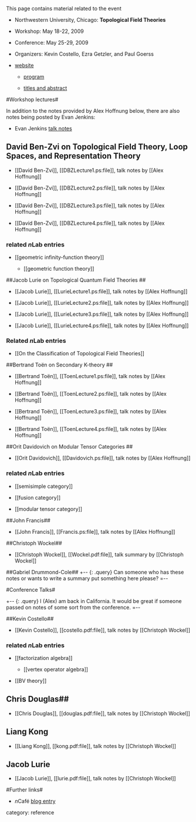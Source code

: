 This page contains material related to the event


* Northwestern University, Chicago: **Topological Field Theories**

* Workshop: May 18-22, 2009

* Conference: May 25-29, 2009

* Organizers: Kevin Costello, Ezra Getzler, and Paul Goerss 

* [website](http://www.math.northwestern.edu/~pgoerss/tftemphasis/)

  * [program](http://www.math.northwestern.edu/~pgoerss/tftemphasis/workshop.pdf)


  * [titles and abstract](http://www.math.northwestern.edu/~pgoerss/tftemphasis/abstracts.pdf)


#Workshop lectures#

In addition to the notes provided by Alex Hoffnung below, there are also notes being posted by Evan Jenkins:

* Evan Jenkins [talk notes](http://www.math.uchicago.edu/~ejenkins/nwtft.html)


## David Ben-Zvi on   Topological Field Theory, Loop Spaces, and Representation Theory

* [[David Ben-Zvi]], [[DBZLecture1.ps:file]], talk notes by [[Alex Hoffnung]]


* [[David Ben-Zvi]], [[DBZLecture2.ps:file]], talk notes by [[Alex Hoffnung]]

* [[David Ben-Zvi]], [[DBZLecture3.ps:file]], talk notes by [[Alex Hoffnung]]

* [[David Ben-Zvi]], [[DBZLecture4.ps:file]], talk notes by [[Alex Hoffnung]]

### related $n$Lab entries ###

* [[geometric infinity-function theory]]

  * [[geometric function theory]]


##Jacob Lurie on Topological Quantum Field Theories ##

* [[Jacob Lurie]], [[LurieLecture1.ps:file]], talk notes by [[Alex Hoffnung]]

* [[Jacob Lurie]], [[LurieLecture2.ps:file]], talk notes by [[Alex Hoffnung]]

* [[Jacob Lurie]], [[LurieLecture3.ps:file]], talk notes by [[Alex Hoffnung]]

* [[Jacob Lurie]], [[LurieLecture4.ps:file]], talk notes by [[Alex Hoffnung]]

### Related $n$Lab entries ###

* [[On the Classification of Topological Field Theories]]


##Bertrand To&euml;n on Secondary K-theory ##

* [[Bertrand Toën]], [[ToenLecture1.ps:file]], talk notes by [[Alex Hoffnung]]

* [[Bertrand Toën]], [[ToenLecture2.ps:file]], talk notes by [[Alex Hoffnung]]

* [[Bertrand Toën]], [[ToenLecture3.ps:file]], talk notes by [[Alex Hoffnung]]

* [[Bertrand Toën]], [[ToenLecture4.ps:file]], talk notes by [[Alex Hoffnung]]


##Orit Davidovich on Modular Tensor Categories ##

* [[Orit Davidovich]], [[Davidovich.ps:file]], talk notes by [[Alex Hoffnung]]

### related $n$Lab entries ###

* [[semisimple category]]

* [[fusion category]]

* [[modular tensor category]]


##John Francis##

* [[John Francis]], [[Francis.ps:file]], talk notes by [[Alex Hoffnung]]


##Christoph Wockel##

* [[Christoph Wockel]], [[Wockel.pdf:file]], talk summary by [[Christoph Wockel]]

##Gabriel Drummond-Cole##
+-- {: .query}
Can someone who has these notes or wants to write a summary put something here please?
=--


#Conference Talks#

+-- {: .query}
I (Alex) am back in California.  It would be great if someone passed on notes of some sort from the conference.
=--

##Kevin Costello##

* [[Kevin Costello]], [[costello.pdf:file]], talk notes by [[Christoph Wockel]]

### related $n$Lab entries ###

* [[factorization algebra]]

  * [[vertex operator algebra]]

* [[BV theory]]


## Chris Douglas##

* [[Chris Douglas]], [[douglas.pdf:file]], talk notes by [[Christoph Wockel]]

## Liang Kong ##

* [[Liang Kong]], [[kong.pdf:file]], talk notes by [[Christoph Wockel]]

## Jacob Lurie ##

* [[Jacob Lurie]], [[lurie.pdf:file]], talk notes by [[Christoph Wockel]]



#Further links#

* $n$Caf&eacute; [blog entry](http://golem.ph.utexas.edu/category/2009/05/tft_at_northwestern.html)

category: reference